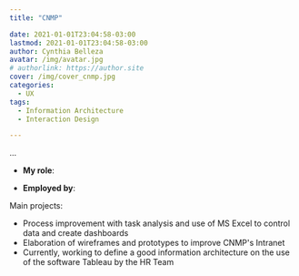 ```yaml
---
title: "CNMP"

date: 2021-01-01T23:04:58-03:00
lastmod: 2021-01-01T23:04:58-03:00
author: Cynthia Belleza
avatar: /img/avatar.jpg
# authorlink: https://author.site
cover: /img/cover_cnmp.jpg
categories:
  - UX 
tags:
  - Information Architecture
  - Interaction Design

---
```


...

<!--more-->

* **My role**: 

* **Employed by**: 

Main projects:

* Process improvement with task analysis and use of MS Excel to control data and create dashboards
* Elaboration of wireframes and prototypes to improve CNMP's Intranet
* Currently, working to define a good information architecture on the use of the software Tableau by the HR Team



